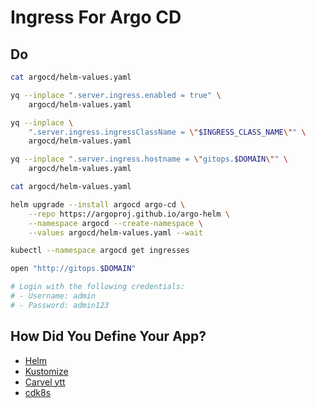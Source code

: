 # Ingress For Argo CD

## Do

```bash
cat argocd/helm-values.yaml

yq --inplace ".server.ingress.enabled = true" \
    argocd/helm-values.yaml

yq --inplace \
    ".server.ingress.ingressClassName = \"$INGRESS_CLASS_NAME\"" \
    argocd/helm-values.yaml

yq --inplace ".server.ingress.hostname = \"gitops.$DOMAIN\"" \
    argocd/helm-values.yaml

cat argocd/helm-values.yaml

helm upgrade --install argocd argo-cd \
    --repo https://argoproj.github.io/argo-helm \
    --namespace argocd --create-namespace \
    --values argocd/helm-values.yaml --wait

kubectl --namespace argocd get ingresses

open "http://gitops.$DOMAIN"

# Login with the following credentials:
# - Username: admin
# - Password: admin123
```

## How Did You Define Your App?

* [Helm](../app/rejekts-paris-helm.md)
* [Kustomize](../app/rejekts-paris-kustomize.md)
* [Carvel ytt](../app/rejekts-paris-carvel.md)
* [cdk8s](../app/rejekts-paris-cdk8s.md)
